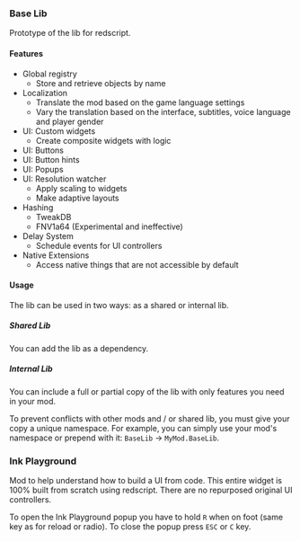 ### Base Lib

Prototype of the lib for redscript.

#### Features

- Global registry
  * Store and retrieve objects by name
- Localization
  * Translate the mod based on the game language settings
  * Vary the translation based on the interface, subtitles, voice language and player gender  
- UI: Custom widgets
  * Create composite widgets with logic
- UI: Buttons
- UI: Button hints
- UI: Popups
- UI: Resolution watcher
  * Apply scaling to widgets
  * Make adaptive layouts
- Hashing
  * TweakDB
  * FNV1a64 (Experimental and ineffective)
- Delay System
  * Schedule events for UI controllers
- Native Extensions
  * Access native things that are not accessible by default

#### Usage

The lib can be used in two ways: as a shared or internal lib. 

##### Shared Lib

You can add the lib as a dependency.

##### Internal Lib

You can include a full or partial copy of the lib with only features you need in your mod. 

To prevent conflicts with other mods and / or shared lib, you must give your copy a unique namespace.
For example, you can simply use your mod's namespace or prepend with it: `BaseLib` → `MyMod.BaseLib`. 

### Ink Playground

Mod to help understand how to build a UI from code. 
This entire widget is 100% built from scratch using redscript.
There are no repurposed original UI controllers.

To open the Ink Playground popup you have to hold `R` when on foot (same key as for reload or radio). 
To close the popup press `ESC` or `C` key.

